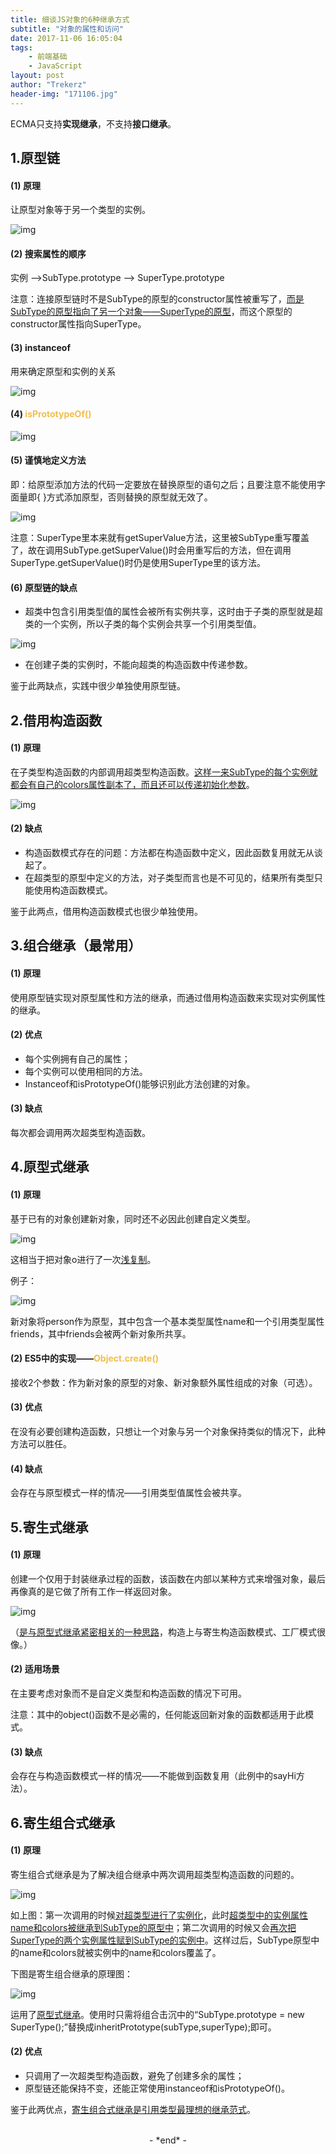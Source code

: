 ```yaml
---
title: 细谈JS对象的6种继承方式
subtitle: "对象的属性和访问"
date: 2017-11-06 16:05:04
tags: 
	- 前端基础
	- JavaScript
layout: post
author: "Trekerz"
header-img: "171106.jpg"
---
```




ECMA只支持**实现继承**，不支持**接口继承**。

## **1.原型链**

#### **(1) 原理**

让原型对象等于另一个类型的实例。

![img](1.png)

#### **(2) 搜索属性的顺序**

实例 -->SubType.prototype --> SuperType.prototype

注意：连接原型链时不是SubType的原型的constructor属性被重写了，<u>而是SubType的原型指向了另一个对象——SuperType的原型</u>，而这个原型的constructor属性指向SuperType。

#### **(3) instanceof**

用来确定原型和实例的关系

![img](2.png)

#### **(4) <font color='#F1BE4D'>isPrototypeOf()</font>**

![img](3.png)

#### **(5) 谨慎地定义方法**

即：给原型添加方法的代码一定要放在替换原型的语句之后；且要注意不能使用字面量即{ }方式添加原型，否则替换的原型就无效了。

![img](4.png)

注意：SuperType里本来就有getSuperValue方法，这里被SubType重写覆盖了，故在调用SubType.getSuperValue()时会用重写后的方法，但在调用SuperType.getSuperValue()时仍是使用SuperType里的该方法。

#### **(6) 原型链的缺点**

* 超类中包含引用类型值的属性会被所有实例共享，这时由于子类的原型就是超类的一个实例，所以子类的每个实例会共享一个引用类型值。

![img](5.png)

* 在创建子类的实例时，不能向超类的构造函数中传递参数。

鉴于此两缺点，实践中很少单独使用原型链。

## **2.借用构造函数**

#### **(1) 原理**

在子类型构造函数的内部调用超类型构造函数。<u>这样一来SubType的每个实例就都会有自己的colors属性副本了，而且还可以传递初始化参数</u>。

![img](6.png)

#### **(2) 缺点**

* 构造函数模式存在的问题：方法都在构造函数中定义，因此函数复用就无从谈起了。
* 在超类型的原型中定义的方法，对子类型而言也是不可见的，结果所有类型只能使用构造函数模式。

鉴于此两点，借用构造函数模式也很少单独使用。

## **3.组合继承（最常用）**

#### **(1) 原理**

使用原型链实现对原型属性和方法的继承，而通过借用构造函数来实现对实例属性的继承。

#### **(2) 优点**

* 每个实例拥有自己的属性；
* 每个实例可以使用相同的方法。
* Instanceof和isPrototypeOf()能够识别此方法创建的对象。

#### **(3) 缺点**

每次都会调用两次超类型构造函数。

## **4.原型式继承**

#### **(1) 原理**

基于已有的对象创建新对象，同时还不必因此创建自定义类型。

![img](7.png)

这相当于把对象o进行了一次<u>浅复制</u>。

例子：

![img](8.png)

新对象将person作为原型，其中包含一个基本类型属性name和一个引用类型属性friends，其中friends会被两个新对象所共享。

#### **(2) ES5中的实现——<font color='#F1BE4D'>Object.create()</font>**

接收2个参数：作为新对象的原型的对象、新对象额外属性组成的对象（可选）。

#### **(3) 优点**

在没有必要创建构造函数，只想让一个对象与另一个对象保持类似的情况下，此种方法可以胜任。

#### **(4) 缺点**

会存在与原型模式一样的情况——引用类型值属性会被共享。

## **5.寄生式继承**

#### **(1) 原理**

创建一个仅用于封装继承过程的函数，该函数在内部以某种方式来增强对象，最后再像真的是它做了所有工作一样返回对象。

![img](9.png)

（<u>是与原型式继承紧密相关的一种思路</u>，构造上与寄生构造函数模式、工厂模式很像。）

#### **(2) 适用场景**

在主要考虑对象而不是自定义类型和构造函数的情况下可用。

注意：其中的object()函数不是必需的，任何能返回新对象的函数都适用于此模式。

#### **(3) 缺点**

会存在与构造函数模式一样的情况——不能做到函数复用（此例中的sayHi方法）。

## **6.寄生组合式继承**

#### **(1) 原理**

寄生组合式继承是为了解决组合继承中两次调用超类型构造函数的问题的。

![img](10.png)

如上图：第一次调用的时候<u>对超类型进行了实例化</u>，此时<u>超类型中的实例属性name和colors被继承到SubType的原型中</u>；第二次调用的时候又会<u>再次把SuperType的两个实例属性赋到SubType的实例中</u>。这样过后，SubType原型中的name和colors就被实例中的name和colors覆盖了。

下图是寄生组合继承的原理图：

![img](11.png)

运用了<u>原型式继承</u>。使用时只需将组合击沉中的“SubType.prototype = new SuperType();”替换成inheritPrototype(subType,superType);即可。

#### **(2) 优点**

* 只调用了一次超类型构造函数，避免了创建多余的属性；
* 原型链还能保持不变，还能正常使用instanceof和isPrototypeOf()。

鉴于此两优点，<u>寄生组合式继承是引用类型最理想的继承范式</u>。

<br/>

<center>-&nbsp;*end*&nbsp;-</center>

<br/>